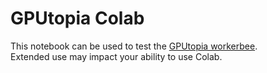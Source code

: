 # GPUtopia Colab
This notebook can be used to test the [GPUtopia workerbee](https://github.com/ArcadeLabsInc/workerbee).  
Extended use may impact your ability to use Colab.
